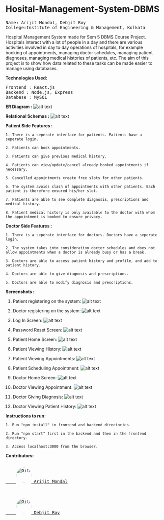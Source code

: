 # Hosital-Management-System-DBMS


<pre>
Name: Arijit Mondal, Debjit Roy
College:Institute of Engineering & Management, Kolkata
</pre>

Hospital Management System made for Sem 5 DBMS Course Project.<br>
Hospitals interact with a lot of people in a day and there are various activities involved in day to day operations of hospitals, for example booking of appointments, managing doctor schedules, managing patient diagnoses, managing medical histories of patients, etc. The aim of this project is to show how data related to these tasks can be made easier to manage using databases.

<b>Technologies Used:</b>
<pre>
Frontend : React.js
Backend : Node.js, Express
Database : MySQL
</pre>

<b>ER Diagram :</b>
![alt text](https://github.com/ariktheone/HMS-DBMS/blob/main/Schemas%26ER/myer.png)

<b>Relational Schemas :</b>
![alt text](https://github.com/ariktheone/HMS-DBMS/blob/main/Schemas%26ER/schema.png)

<b>Patient Side Features :</b>

    1. There is a seperate interface for patients. Patients have a seperate login.
    
    2. Patients can book appointments.
    
    3. Patients can give previous medical history.
    
    4. Patients can view/update/cancel already booked appointments if necessary.
    
    5. Cancelled appointments create free slots for other patients.
    
    6. The system avoids clash of appointments with other patients. Each patient is therefore ensured his/her slot.
    
    7. Patients are able to see complete diagnosis, prescriptions and medical history.
    
    8. Patient medical history is only available to the doctor with whom the appointment is booked to ensure privacy.

<b>Doctor Side Features :</b>

    1. There is a seperate interface for doctors. Doctors have a seperate login.

    2. The system takes into consideration doctor schedules and does not allow appointments when a doctor is already busy or has a break.
    
    3. Doctors are able to access patient history and profile, and add to patient history.
    
    4. Doctors are able to give diagnosis and prescriptions.
    
    5. Doctors are able to modify diagnosis and prescriptions.

<b>Screenshots :</b>
1. Patient registering on the system:
![alt text](https://github.com/ariktheone/HMS-DBMS/blob/main/Screenshots/PatientRegistration.png)

2. Doctor registering on the system:
![alt text](https://github.com/ariktheone/HMS-DBMS/blob/main/Screenshots/DoctorRegistration.png)

3. Log In Screen:
![alt text](https://github.com/ariktheone/HMS-DBMS/blob/main/Screenshots/LogInScreen.png)

4. Password Reset Screen:
![alt text](https://github.com/ariktheone/HMS-DBMS/blob/main/Screenshots/PasswordReset.png)

5. Patient Home Screen:
![alt text](https://github.com/ariktheone/HMS-DBMS/blob/main/Screenshots/PatientHome.png)

6. Patient Viewing History:
![alt text](https://github.com/ariktheone/HMS-DBMS/blob/main/Screenshots/PatientHistory.png)

7. Patient Viewing Appointments:
![alt text](https://github.com/ariktheone/HMS-DBMS/blob/main/Screenshots/PatientViewingAppt.png)

8. Patient Scheduling Appointment:
![alt text](https://github.com/ariktheone/HMS-DBMS/blob/main/Screenshots/SchedulingAppt.png)

9. Doctor Home Screen:
![alt text](https://github.com/ariktheone/HMS-DBMS/blob/main/Screenshots/DoctorHome.png)

10. Doctor Viewing Appointment:
![alt text](https://github.com/ariktheone/HMS-DBMS/blob/main/Screenshots/DoctorViewingAppt.png)

11. Doctor Giving Diagnosis:
![alt text](https://github.com/ariktheone/HMS-DBMS/blob/main/Screenshots/Diagnosis.png)

12. Doctor Viewing Patient History:
![alt text](https://github.com/ariktheone/HMS-DBMS/blob/main/Screenshots/ViewingPatientHistory.png)

<b>Instructions to run:</b>

    1. Run "npm install" in frontend and backend directories.
    
    2. Run "npm start" first in the backend and then in the frontend directory.
    
    3. Access localhost:3000 from the browser.


<b>Contributors:</b>
<pre>
<a href="https://github.com/ariktheone" target="_blank">
    <img src="https://avatars.githubusercontent.com/u/117704271?v=4" alt="GitHub Logo" width="50" height="50" style="border-radius: 50%;"> Arijit Mondal
</a>  

<a href="https://github.com/DebjitRoy10" target="_blank">
    <img src="https://avatars.githubusercontent.com/u/121539403?v=4" alt="GitHub Logo" width="50" height="50" style="border-radius: 50%;"> Debjit Roy
</a>
</pre>



